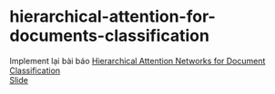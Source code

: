 # hierarchical-attention-for-documents-classification

Implement lại bài báo [Hierarchical Attention Networks for Document Classification](https://www.cs.cmu.edu/~hovy/papers/16HLT-hierarchical-attention-networks.pdf)</br>
[Slide](https://docs.google.com/presentation/d/1IPRkQN9MfYRXXKls4CH93pg8lQl5j5HUB3oATSWyO5c/edit?usp=sharing)
